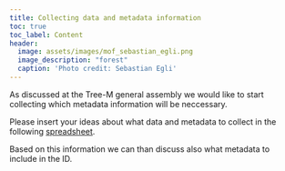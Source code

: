 ```yaml
---
title: Collecting data and metadata information
toc: true
toc_label: Content
header:
  image: assets/images/mof_sebastian_egli.png
  image_description: "forest"
  caption: 'Photo credit: Sebastian Egli'
---
```


As discussed at the Tree-M general assembly we would like to start collecting which metadata information will be neccessary.

Please insert your ideas about what data and metadata to collect in the following [spreadsheet](https://docs.google.com/spreadsheets/d/1uzlJNVqOQRBMsnC3wcb942BsrHxJJ-O1fSCaO2g20Vg/edit#gid=0).

Based on this information we can than discuss also what metadata to include in the ID.

